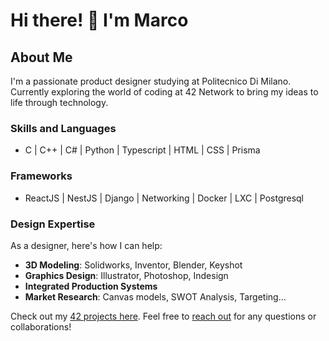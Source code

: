 # Hi there! 👋 I'm Marco

## About Me
I'm a passionate product designer studying at Politecnico Di Milano. Currently exploring the world of coding at 42 Network to bring my ideas to life through technology.

### Skills and Languages
- C | C++ | C# | Python | Typescript | HTML | CSS | Prisma

### Frameworks
- ReactJS | NestJS | Django | Networking | Docker | LXC | Postgresql

### Design Expertise
As a designer, here's how I can help:
- **3D Modeling**: Solidworks, Inventor, Blender, Keyshot
- **Graphics Design**: Illustrator, Photoshop, Indesign
- **Integrated Production Systems**
- **Market Research**: Canvas models, SWOT Analysis, Targeting...

Check out my [42 projects here](link_to_projects). Feel free to [reach out](mailto:msebastiani93@gmail.com?subject=FromGithub) for any questions or collaborations!
